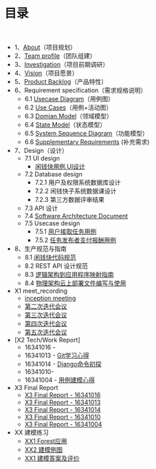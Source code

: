﻿
# [](#TOC)目录

&nbsp;&nbsp; 

* 1、[About](01-about.md)（项目规划）
* 2、[Team profile](02-Team-profile.md)（团队组建）
* 3、[Investigation](03-investigation.md)（项目前期调研）
* 4、[Vision](04-vision.md)（项目愿景）
* 5、[Product Backlog](05-Product-Backlog.md)（产品特性）
* 6、Requirement specification（需求规格说明）
    - 6.1 [Usecase Diagram](06-01-Usecase-Diagram.md)（用例图）
    - 6.2 [Use Cases](06-02-Use-cases.md)（用例+活动图）
    - 6.3 [Domian Model](06-03-domain-model.md)（领域模型）
    - 6.4 [State Model](06-04-state-model.md)（状态模型）
    - 6.5 [System Sequence Diagram](06-05-System-Sequence-Diagram.md)（功能模型）
    - 6.6 [Supplementary Requirements](06-06-Supplementary-Requirements.md) (补充需求)
* 7、Design（设计）
    - 7.1 UI design
        - [闲钱快用例 UI设计](07-01-UI-design.md)
    - 7.2 Database design
        - 7.2.1 用户及权限系统数据库设计
        - 7.2.2 闲钱快子系统数据课设计 
        - 7.2.3 第三方数据评审结果
    - 7.3 API 设计
    - 7.4 [Software Architecture Document]()
    - 7.5 Usecase design
         - 7.5.1 [用户接取任务用例](07-05-use-cases-design-1.md)
         - 7.5.2 [任务发布者支付报酬用例](07-05-use-cases-design-2.md)  
* 8、生产规范与指南
    - 8.1 [闲钱快代码规范](08-01-code-rules-and-guide.md)
    - 8.2 REST API 设计规范
    - 8.3 [逻辑架构到应用程序映射指南]()
    - 8.4 [物理架构云上部署文件编写与使用]()
* X1 meet_recording
    - [inception meeting](X1-iteration-1.md)
    - [第二次迭代会议](X1-iteration-2.md)
    - [第三次迭代会议](X1-iteration-3.md)
    - [第四次迭代会议](X1-iteration-4.md)
    - [第五次迭代会议](X1-iteration-5.md)
* [X2 Tech/Work Report]
    - 16341016 - 
    - 16341013 - [Git学习心得](X2-tech-report-16341013.md)
    - 16341014 - [Django命令初探](X2-tech-report-16341014.md)
    - 16341010- 
    - 16341004 - [用例建模心得](X2-tech-report-16341004.md)
* X3 Final Report
    - [X3 Final Report - 16341016](final-report/16341016.md)
    - [X3 Final Report - 16341013](final-report/16341013.md)
    - [X3 Final Report - 16341014](final-report/16341014.md)
    - [X3 Final Report - 16341010](final-report/16341010.md)
    - [X3 Final Report - 16341004](final-report/16341004.md)
* XX 建模练习
    - [XX1 Forest应用]()
    - [XX2 建模例图]()
    - [XX1 建模答案及评价]()


